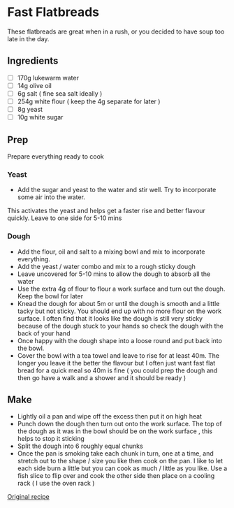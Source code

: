# Fast Flatbreads

These flatbreads are great when in a rush, or you decided to have soup too late in the day.

## Ingredients

- [ ] 170g lukewarm water
- [ ] 14g olive oil
- [ ] 6g salt ( fine sea salt ideally )
- [ ] 254g white flour ( keep the 4g separate for later )
- [ ] 8g yeast
- [ ] 10g white sugar

## Prep
Prepare everything ready to cook

### Yeast

- Add the sugar and yeast to the water and stir well. Try to incorporate some air into the water.

This activates the yeast and helps get a faster rise and better flavour quickly. Leave to one side for 5-10 mins

### Dough

- Add the flour, oil and salt to a mixing bowl and mix to incorporate everything.
- Add the yeast / water combo and mix to a rough sticky dough
- Leave uncovered for 5-10 mins to allow the dough to absorb all the water
- Use the extra 4g of flour to flour a work surface and turn out the dough. Keep the bowl for later
- Knead the dough for about 5m or until the dough is smooth and a little tacky but not sticky. You should end up with no more flour on the work surface. 
I often find that it looks like the dough is still very sticky because of the dough stuck to your hands so check the dough with the back of your hand
- Once happy with the dough shape into a loose round and put back into the bowl.
- Cover the bowl with a tea towel and leave to rise for at least 40m.
The longer you leave it the better the flavour but I often just want fast flat bread for a quick meal so 40m is fine ( you could prep the dough and then go have a walk and a shower and it should be ready )

## Make

- Lightly oil a pan and wipe off the excess then put it on high heat
- Punch down the dough then turn out onto the work surface. The top of the dough as it was in the bowl should be on the work surface , this helps to stop it sticking
- Split the dough into 6 roughly equal chunks
- Once the pan is smoking take each chunk in turn, one at a time, and stretch out to the shape / size you like then cook on the pan.
I like to let each side burn a little but you can cook as much / little as you like. Use a fish slice to flip over  and cook the other side then place on a cooling rack ( I use the oven rack )


[Original recipe](https://www.kingarthurbaking.com/recipes/quick-and-easy-flatbreads-recipe) 